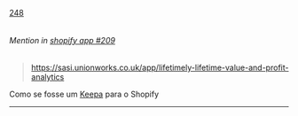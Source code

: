 [248](https://github.com/guilhermeprokisch/ideias/issues/248) 
###### 




 ######  Mention in [shopify app #209](shopify-app-#209)  
 > https://sasi.unionworks.co.uk/app/lifetimely-lifetime-value-and-profit-analytics

Como se fosse um [Keepa](Keepa) para o Shopify

-------------------------------------------------------------------------------

